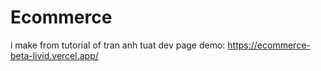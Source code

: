 # Ecommerce
 i make from tutorial of tran anh tuat dev
page demo: https://ecommerce-beta-livid.vercel.app/
